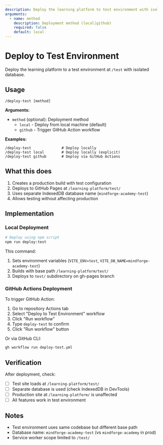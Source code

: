 ```yaml
---
description: Deploy the learning platform to test environment with isolated database
arguments:
  - name: method
    description: Deployment method (local|github)
    required: false
    default: local
---
```


# Deploy to Test Environment

Deploy the learning platform to a test environment at `/test` with isolated database.

## Usage

```
/deploy-test [method]
```

**Arguments:**
- `method` (optional): Deployment method
  - `local` - Deploy from local machine (default)
  - `github` - Trigger GitHub Action workflow

**Examples:**
```
/deploy-test              # Deploy locally
/deploy-test local        # Deploy locally (explicit)
/deploy-test github       # Deploy via GitHub Actions
```

## What this does

1. Creates a production build with test configuration
2. Deploys to GitHub Pages at `/learning-platform/test/`
3. Uses separate IndexedDB database name (`mindforge-academy-test`)
4. Allows testing without affecting production

## Implementation

### Local Deployment

```bash
# Deploy using npm script
npm run deploy:test
```

This command:
1. Sets environment variables (`VITE_ENV=test`, `VITE_DB_NAME=mindforge-academy-test`)
2. Builds with base path `/learning-platform/test/`
3. Deploys to `test/` subdirectory on gh-pages branch

### GitHub Actions Deployment

To trigger GitHub Action:

1. Go to repository Actions tab
2. Select "Deploy to Test Environment" workflow
3. Click "Run workflow"
4. Type `deploy-test` to confirm
5. Click "Run workflow" button

Or via GitHub CLI:
```bash
gh workflow run deploy-test.yml
```

## Verification

After deployment, check:
- [ ] Test site loads at `/learning-platform/test/`
- [ ] Separate database is used (check IndexedDB in DevTools)
- [ ] Production site at `/learning-platform/` is unaffected
- [ ] All features work in test environment

## Notes

- Test environment uses same codebase but different base path
- Database name: `mindforge-academy-test` (vs `mindforge-academy` in prod)
- Service worker scope limited to `/test/`
